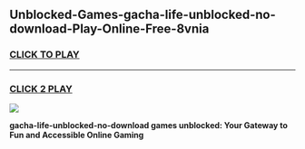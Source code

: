
## Unblocked-Games-gacha-life-unblocked-no-download-Play-Online-Free-8vnia
<h3>
<a href="https://premium76.site?title=gacha-life-unblocked-no-download&ref=26A">CLICK TO PLAY</a></h3>
<hr>

<h3>
<a href="https://premium76.site?title=gacha-life-unblocked-no-download&ref=26A">CLICK 2 PLAY</a>
  
</h3>

<a href="https://premium76.site?title=gacha-life-unblocked-no-download&ref=26A"><img src="https://clearcache.store/games.png"></a>


**gacha-life-unblocked-no-download games unblocked: Your Gateway to Fun and Accessible Online Gaming**
